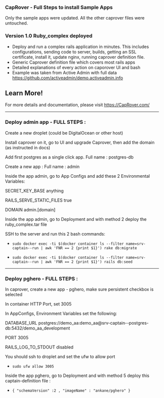 ### CapRover - Full Steps to install Sample Apps
Only the sample apps were updated. All the other caprover files were untouched.


### Version 1.0     Ruby_complex deployed
- Deploy and run a complex rails application in minutes. This includes configurations, sending code to server, builds, getting an SSL certificate, install it, update nginx, running caprover definition file.
- Generic Caprover definition file which covers most rails apps
- Detailed explanations of every action on caporover UI and bash
- Example was taken from Active Admin with full data
https://github.com/activeadmin/demo.activeadmin.info

## Learn More!

For more details and documentation, please visit https://CapRover.com/



___




### Deploy admin app - FULL STEPS :

Create a new droplet (could be DigitalOcean or other host)

Install caprover on it, go to UI and upgrade Caprover, then add the domain (as instructed in docs)

Add first postgres as a single click app. Full name : postgres-db

Create a new app : Full name : admin

Inside the app admin, go to App Configs and add these 2 Environmental Variables:

SECRET_KEY_BASE							anything

RAILS_SERVE_STATIC_FILES				true

DOMAIN									admin.[domain]

Inside the app admin, go to Deployment and with method 2 deploy the ruby_complex.tar file

SSH to the server and run this 2 bash commands:

- `sudo docker exec -ti $(docker container ls --filter name=srv-captain--run | awk 'FNR == 2 {print $1}') rake db:migrate`

- `sudo docker exec -ti $(docker container ls --filter name=srv-captain--run | awk 'FNR == 2 {print $1}') rails db:seed`




___



### Deploy pghero - FULL STEPS :

In caprover, create a new app - pghero, make sure persistent checkbox is selected

In container HTTP Port, set 3005

In AppConfigs, Environment Variables set the following:

DATABASE_URL	postgres://demo_aa:demo_aa@srv-captain--postgres-db:5432/demo_aa_development

PORT			3005

RAILS_LOG_TO_STDOUT		disabled

You should ssh to droplet and set the ufw to allow port

- `sudo ufw allow 3005`

Inside the app pghero, go to Deployment and with method 5 deploy this captain-definition file :

- `{
 "schemaVersion" :2 ,
   "imageName" : "ankane/pghero"
}
`


